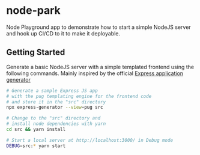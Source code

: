 # node-park

Node Playground app to demonstrate how to start a simple NodeJS server and hook up CI/CD to it to make it deployable.

## Getting Started

Generate a basic NodeJS server with a simple templated frontend using the following commands. Mainly inspired by the official [Express application generator](https://expressjs.com/en/starter/generator.html)

```bash
# Generate a sample Express JS app
# with the pug templating engine for the frontend code
# and store it in the "src" directory
npx express-generator --view=pug src
```

```bash
# Change to the "src" directory and
# install node dependencies with yarn
cd src && yarn install
```

```bash
# Start a local server at http://localhost:3000/ in Debug mode
DEBUG=src:* yarn start
```
